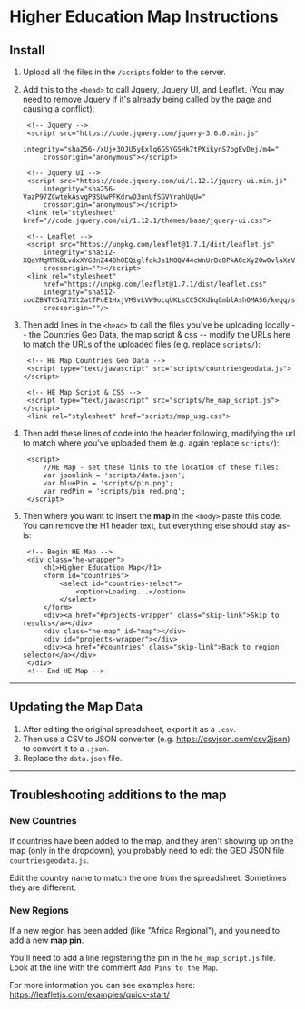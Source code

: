 # Higher Education Map Instructions


## Install

1. Upload all the files in the `/scripts` folder to the server.

3. Add this to the `<head>` to call Jquery, Jquery UI, and Leaflet.
(You may need to remove Jquery if it's already being called by the page and causing a conflict):

        <!-- Jquery -->
        <script src="https://code.jquery.com/jquery-3.6.0.min.js"
            integrity="sha256-/xUj+3OJU5yExlq6GSYGSHk7tPXikynS7ogEvDej/m4="
            crossorigin="anonymous"></script>

        <!-- Jquery UI -->
        <script src="https://code.jquery.com/ui/1.12.1/jquery-ui.min.js"
            integrity="sha256-VazP97ZCwtekAsvgPBSUwPFKdrwD3unUfSGVYrahUqU="    
            crossorigin="anonymous"></script>
        <link rel="stylesheet" href="//code.jquery.com/ui/1.12.1/themes/base/jquery-ui.css">

        <!-- Leaflet -->
        <script src="https://unpkg.com/leaflet@1.7.1/dist/leaflet.js" 
            integrity="sha512-XQoYMqMTK8LvdxXYG3nZ448hOEQiglfqkJs1NOQV44cWnUrBc8PkAOcXy20w0vlaXaVUearIOBhiXZ5V3ynxwA=="
            crossorigin=""></script>
        <link rel="stylesheet"
            href="https://unpkg.com/leaflet@1.7.1/dist/leaflet.css"
            integrity="sha512-xodZBNTC5n17Xt2atTPuE1HxjVMSvLVW9ocqUKLsCC5CXdbqCmblAshOMAS6/keqq/sMZMZ19scR4PsZChSR7A=="
            crossorigin=""/>

4. Then add lines in the `<head>` to call the files you've be uploading locally -- the Countries Geo Data, the map script & css -- modify the URLs here to match the URLs of the uploaded files (e.g. replace `scripts/`):

        <!-- HE Map Countries Geo Data -->
        <script type="text/javascript" src="scripts/countriesgeodata.js"></script>

        <!-- HE Map Script & CSS -->
        <script type="text/javascript" src="scripts/he_map_script.js"></script>
        <link rel="stylesheet" href="scripts/map_usg.css">

5. Then add these lines of code into the header following, modifying the url to match where you've uploaded them (e.g. again replace `scripts/`):

        <script>
            //HE Map - set these links to the location of these files:
            var jsonlink = 'scripts/data.json';
            var bluePin = 'scripts/pin.png';
            var redPin = 'scripts/pin_red.png';
        </script>


6. Then where you want to insert the **map** in the `<body>` paste this code.
You can remove the H1 header text, but everything else should stay as-is:

        <!-- Begin HE Map -->
        <div class="he-wrapper">
            <h1>Higher Education Map</h1>
            <form id="countries">
                <select id="countries-select">
                    <option>Loading...</option>
                </select>
            </form>
            <div><a href="#projects-wrapper" class="skip-link">Skip to results</a></div>
            <div class="he-map" id="map"></div>
            <div id="projects-wrapper"></div>
            <div><a href="#countries" class="skip-link">Back to region selector</a></div>
        </div>
        <!-- End HE Map -->

---

## Updating the Map Data

1. After editing the original spreadsheet, export it as a `.csv`.
2. Then use a CSV to JSON converter (e.g. https://csvjson.com/csv2json) to convert it to a `.json`.
3. Replace the `data.json` file.

---

## Troubleshooting additions to the map
### New Countries
If countries have been added to the map, and they aren't showing up on the map (only in the dropdown), you probably need to edit the GEO JSON file `countriesgeodata.js`.

Edit the country name to match the one from the spreadsheet. Sometimes they are different.

### New Regions

If a new region has been added (like "Africa Regional"), and you need to add a new **map pin**.

You'll need to add a line registering the pin in the `he_map_script.js` file. Look at the line with the comment `Add Pins to the Map`. 

For more information you can see examples here: https://leafletjs.com/examples/quick-start/

